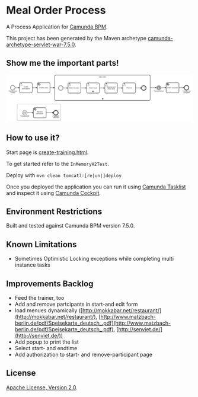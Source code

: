 # Meal Order Process
A Process Application for [Camunda BPM](http://docs.camunda.org).

This project has been generated by the Maven archetype
[camunda-archetype-servlet-war-7.5.0](http://docs.camunda.org/latest/guides/user-guide/#process-applications-maven-project-templates-archetypes).

## Show me the important parts!
![BPMN Process](src/main/resources/meal-ordering.png)

## How to use it?
Start page is [create-training.html](http://localhost:8080/meal-ordering-process/create-training.html).

To get started refer to the `InMemoryH2Test`.

Deploy with
`mvn clean tomcat7:[re|un|]deploy`

Once you deployed the application you can run it using
[Camunda Tasklist](http://docs.camunda.org/latest/guides/user-guide/#tasklist)
and inspect it using
[Camunda Cockpit](http://docs.camunda.org/latest/guides/user-guide/#cockpit).

## Environment Restrictions
Built and tested against Camunda BPM version 7.5.0.

## Known Limitations
- Sometimes Optimistic Locking exceptions while completing multi instance tasks  

## Improvements Backlog
- Feed the trainer, too
- Add and remove partcipants in start-and edit form
- load menues dynamically
  ([http://mokkabar.net/restaurant/](http://mokkabar.net/restaurant/), 
  [http://www.matzbach-berlin.de/pdf/Speisekarte_deutsch_.pdf](http://www.matzbach-berlin.de/pdf/Speisekarte_deutsch_.pdf), 
  [http://senviet.de/](http://senviet.de/))
- Add popup to print the list
- Select start- and endtime
- Add authorization to start- and remove-participant page

## License
[Apache License, Version 2.0](http://www.apache.org/licenses/LICENSE-2.0).

<!-- HTML snippet for index page
  <tr>
    <td><img src="snippets/meal-ordering-process/src/main/resources/process.png" width="100"></td>
    <td><a href="snippets/meal-ordering-process">Camunda BPM Process Application</a></td>
    <td>A Process Application for [Camunda BPM](http://docs.camunda.org).</td>
  </tr>
-->
<!-- Tweet
New @CamundaBPM example: Camunda BPM Process Application - A Process Application for [Camunda BPM](http://docs.camunda.org). https://github.com/camunda/camunda-consulting/tree/master/snippets/meal-ordering-process
-->
